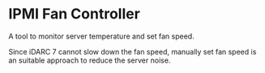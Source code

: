 # IPMI Fan Controller

A tool to monitor server temperature and set fan speed.

Since iDARC 7 cannot slow down the fan speed, manually set fan speed is an suitable approach to reduce the server noise.